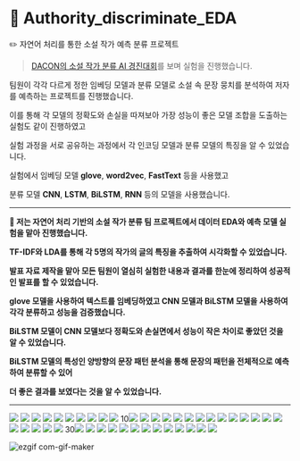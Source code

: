 # 📖 Authority_discriminate_EDA
✏️   자연어 처리를 통한 소설 작가 예측 분류 프로젝트

> [DACON의 소설 작가 분류 AI 경진대회](https://dacon.io/competitions/official/235670/overview/description)를 보며 실험을 진행했습니다.

팀원이 각각 다르게 정한 임베딩 모델과 분류 모델로 소설 속 문장 뭉치를 분석하여 저자를 예측하는 프로젝트를 진행했습니다. 

이를 통해 각 모델의 정확도와 손실을 따져보아 가장 성능이 좋은 모델 조합을 도출하는 실험도 같이 진행하였고

실험 과정을 서로 공유하는 과정에서 각 인코딩 모델과 분류 모델의 특징을 알 수 있었습니다.

실험에서 임베딩 모델 **glove**, **word2vec**, **FastText** 등을 사용했고

분류 모델 **CNN**, **LSTM**, **BiLSTM**, **RNN** 등의 모델을 사용했습니다.

----------------------------------

**📌  저는 자연어 처리 기반의 소설 작가 분류 팀 프로젝트에서 데이터 EDA와 예측 모델 실험을 맡아 진행했습니다.**

**TF-IDF와 LDA를 통해 각 5명의 작가의 글의 특징을 추출하여 시각화할 수 있었습니다.**

**발표 자료 제작을 맡아 모든 팀원이 열심히 실험한 내용과 결과를 한눈에 정리하여 성공적인 발표를 할 수 있었습니다.** 

**glove 모델을 사용하여 텍스트를 임베딩하였고 CNN 모델과 BiLSTM 모델을 사용하여 각각 분류하고 성능을 검증했습니다.**

**BiLSTM 모델이 CNN 모델보다 정확도와 손실면에서 성능이 작은 차이로 좋았던 것을 알 수 있었습니다.**

**BiLSTM 모델의 특성인 양방향의 문장 패턴 분석을 통해 문장의 패턴을 전체적으로 예측하여 분류할 수 있어**

**더 좋은 결과를 보였다는 것을 알 수 있었습니다.**

------------------------------------
<img src="https://user-images.githubusercontent.com/18055781/121135132-299cd080-c86f-11eb-9c62-6df2df432fe7.jpeg">
<img src="https://user-images.githubusercontent.com/18055781/121135159-328da200-c86f-11eb-8d9b-613c6549a584.jpeg">
<img src="https://user-images.githubusercontent.com/18055781/121135162-34576580-c86f-11eb-830d-724b1c13b680.jpeg">
<img src="https://user-images.githubusercontent.com/18055781/121135169-34effc00-c86f-11eb-9abb-b1fbf58b3b76.jpeg">
<img src="https://user-images.githubusercontent.com/18055781/121135172-35889280-c86f-11eb-8493-b14634243e3d.jpeg">
<img src="https://user-images.githubusercontent.com/18055781/121300897-61b91780-c932-11eb-8848-743c921eb831.jpeg">
<img src="https://user-images.githubusercontent.com/18055781/121301036-9331e300-c932-11eb-872b-838939e703c6.gif">
<img src="https://user-images.githubusercontent.com/18055781/121135179-36b9bf80-c86f-11eb-970a-0566981465c9.jpeg">
<img src="https://user-images.githubusercontent.com/18055781/121135182-37525600-c86f-11eb-957c-9745c3310562.jpeg">
<img src="https://user-images.githubusercontent.com/18055781/121135184-37eaec80-c86f-11eb-9be8-5590fe2e2100.jpeg">
10<img src="https://user-images.githubusercontent.com/18055781/121135188-38838300-c86f-11eb-8efa-b0dede6d4ad4.jpeg">
<img src="https://user-images.githubusercontent.com/18055781/121135190-391c1980-c86f-11eb-8514-5e5bdd291e06.jpeg">
<img src="https://user-images.githubusercontent.com/18055781/121135193-39b4b000-c86f-11eb-840e-24e82b571b66.jpeg">
<img src="https://user-images.githubusercontent.com/18055781/121135196-3a4d4680-c86f-11eb-825c-b263ed46b2c4.jpeg">
<img src="https://user-images.githubusercontent.com/18055781/121135201-3ae5dd00-c86f-11eb-82f6-85081016e247.jpeg">
<img src="https://user-images.githubusercontent.com/18055781/121135205-3b7e7380-c86f-11eb-9168-c9d6b8f75095.jpeg">
<img src="https://user-images.githubusercontent.com/18055781/121135209-3c170a00-c86f-11eb-8aa4-3d19ca008aa0.jpeg">
<img src="https://user-images.githubusercontent.com/18055781/121135215-3cafa080-c86f-11eb-9121-2bfcff2b7441.jpeg">
<img src="https://user-images.githubusercontent.com/18055781/121135218-3d483700-c86f-11eb-9bcf-ff0883f05fa0.jpeg">
<img src="https://user-images.githubusercontent.com/18055781/121135223-3e796400-c86f-11eb-867a-acb857452427.jpeg">
<img src="https://user-images.githubusercontent.com/18055781/121135226-3f11fa80-c86f-11eb-83cb-13a515ce1b88.jpeg">
<img src="https://user-images.githubusercontent.com/18055781/121135229-3faa9100-c86f-11eb-8eb9-de66cf792058.jpeg">
<img src="https://user-images.githubusercontent.com/18055781/121135233-40432780-c86f-11eb-827b-d1c15a0c58a3.jpeg">
<img src="https://user-images.githubusercontent.com/18055781/121135235-40dbbe00-c86f-11eb-8e19-e2fb39f5bf94.jpeg">
<img src="https://user-images.githubusercontent.com/18055781/121135236-41745480-c86f-11eb-888a-8c16e96f6620.jpeg">
<img src="https://user-images.githubusercontent.com/18055781/121135240-420ceb00-c86f-11eb-9b8c-a8cf4159f581.jpeg">
<img src="https://user-images.githubusercontent.com/18055781/121135244-42a58180-c86f-11eb-8460-456079fd66a6.jpeg">
<img src="https://user-images.githubusercontent.com/18055781/121135245-433e1800-c86f-11eb-8b76-d63fbb317f4e.jpeg">
<img src="https://user-images.githubusercontent.com/18055781/121135246-433e1800-c86f-11eb-9343-e6a9e773b25c.jpeg">
30<img src="https://user-images.githubusercontent.com/18055781/121135248-43d6ae80-c86f-11eb-8d08-81a7ee55a0bd.jpeg">
<img src="https://user-images.githubusercontent.com/18055781/121135251-446f4500-c86f-11eb-888d-65ef0ba29bdc.jpeg">
<img src="https://user-images.githubusercontent.com/18055781/121135254-4507db80-c86f-11eb-993a-9a0566076ac0.jpeg">
<img src="https://user-images.githubusercontent.com/18055781/121135257-45a07200-c86f-11eb-9f4e-da0994fb9b69.jpeg">
<img src="https://user-images.githubusercontent.com/18055781/121135259-46390880-c86f-11eb-8b77-1487a535918c.jpeg">
<img src="https://user-images.githubusercontent.com/18055781/121135264-46d19f00-c86f-11eb-9237-ac40bb671aea.jpeg">
<img src="https://user-images.githubusercontent.com/18055781/121135272-4afdbc80-c86f-11eb-8f1c-02a3f0d03341.jpeg">
<img src="https://user-images.githubusercontent.com/18055781/121135317-594bd880-c86f-11eb-9c30-c3456bbbff96.jpeg">
<img src="https://user-images.githubusercontent.com/18055781/121135353-6072e680-c86f-11eb-9cd1-33b21ec87e5d.jpeg">
<img src="https://user-images.githubusercontent.com/18055781/121135369-64066d80-c86f-11eb-9757-75c3c03a6077.jpeg">
<img src="https://user-images.githubusercontent.com/18055781/121135379-6668c780-c86f-11eb-93ed-e15da6d1504e.jpeg">
<img src="https://user-images.githubusercontent.com/18055781/121135392-68cb2180-c86f-11eb-94d3-935d6bc941b3.jpeg">
<img src="https://user-images.githubusercontent.com/18055781/121135394-6963b800-c86f-11eb-82a4-31c49edd04de.jpeg">

![ezgif com-gif-maker](https://user-images.githubusercontent.com/18055781/121301036-9331e300-c932-11eb-872b-838939e703c6.gif)

